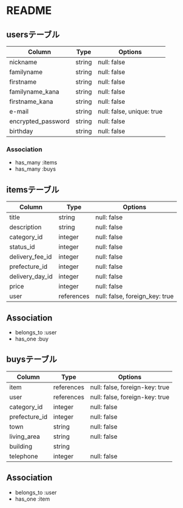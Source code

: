 # README

## usersテーブル

|Column   |Type   |Options    |
|---------|-------|-----------|
|nickname |string |null: false|
|familyname |string |null: false|
|firstname|string |null: false|
|familyname_kana |string |null: false|
|firstname_kana |string |null: false|
|e-mail |string |null: false, unique: true|
|encrypted_password |string |null: false|
|birthday |string |null: false|

### Association
- has_many :items
- has_many :buys

## itemsテーブル

|Column   |Type   |Options    |
|---------|-------|-----------|
|title |string |null: false|
|description |string |null: false|
|category_id|integer |null: false|
|status_id |integer|null: false|
|delivery_fee_id|integer|null: false|
|prefecture_id|integer|null: false|
|delivery_day_id|integer|null: false|
|price|integer|null: false|
|user|references|null: false, foreign_key: true|

## Association

- belongs_to :user
- has_one :buy


## buysテーブル

|Column   |Type   |Options    |
|---------|-------|-----------|
|item|references|null: false, foreign-key: true|
|user|references|null: false, foreign-key: true
|category_id|integer|null: false|
|prefecture_id|integer|null: false|
|town|string|null: false|
|living_area|string|null: false|
|building|string||
|telephone|integer|null: false|

## Association

- belongs_to :user
- has_one :item